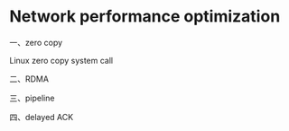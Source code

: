 # Network performance optimization

一、zero copy

Linux zero copy system call

二、RDMA



三、pipeline

四、delayed ACK

